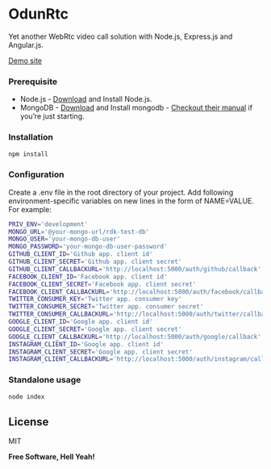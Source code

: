 # OdunRtc

Yet another WebRtc video call solution with Node.js, Express.js and Angular.js.

[Demo site](https://young-tundra-62254.herokuapp.com/)

### Prerequisite

* Node.js - [Download](https://nodejs.org/en/download/) and Install Node.js.
* MongoDB - [Download](https://www.mongodb.org/downloads#production) and Install mongodb - [Checkout their manual](https://docs.mongodb.org/manual/) if you’re just starting.

### Installation

```sh
npm install
```

### Configuration

Create a .env file in the root directory of your project. Add following environment-specific variables on new lines in the form of NAME=VALUE. For example:

```sh
PRIV_ENV='development'
MONGO_URL='@your-mongo-url/rdk-test-db'
MONGO_USER='your-mongo-db-user'
MONGO_PASSWORD='your-mongo-db-user-password'
GITHUB_CLIENT_ID='Github app. client id'
GITHUB_CLIENT_SECRET='Github app. client secret'
GITHUB_CLIENT_CALLBACKURL='http://localhost:5000/auth/github/callback'
FACEBOOK_CLIENT_ID='Facebook app. client id'
FACEBOOK_CLIENT_SECRET='Facebook app. client secret'
FACEBOOK_CLIENT_CALLBACKURL='http://localhost:5000/auth/facebook/callback'
TWITTER_CONSUMER_KEY='Twitter app. consumer key'
TWITTER_CONSUMER_SECRET='Twitter app. consumer secret'
TWITTER_CONSUMER_CALLBACKURL='http://localhost:5000/auth/twitter/callback'
GOOGLE_CLIENT_ID='Google app. client id'
GOOGLE_CLIENT_SECRET='Google app. client secret'
GOOGLE_CLIENT_CALLBACKURL='http://localhost:5000/auth/google/callback'
INSTAGRAM_CLIENT_ID='Google app. client id'
INSTAGRAM_CLIENT_SECRET='Google app. client secret'
INSTAGRAM_CLIENT_CALLBACKURL='http://localhost:5000/auth/instagram/callback'
```

### Standalone usage
```sh
node index
```

License
----
MIT

**Free Software, Hell Yeah!**

